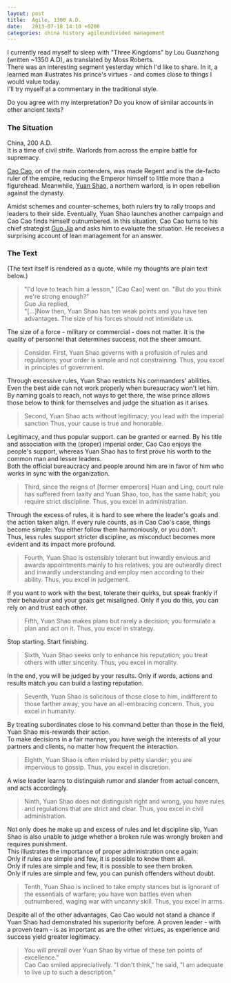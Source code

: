 ```yaml
---
layout: post
title:  Agile, 1300 A.D.
date:   2013-07-18 14:10 +0200
categories: china history agileundivided management
---
```


I currently read myself to sleep with "Three Kingdoms" by Lou Guanzhong (written ~1350 A.D), as translated by Moss Roberts.  
There was an interesting segment yesterday which I'd like to share. In it, a learned man illustrates his prince's virtues - and comes close to things I would value today.  
I'll try myself at a commentary in the traditional style.

Do you agree with my interpretation? Do you know of similar accounts in other ancient texts?

### The Situation
China, 200 A.D.  
It is a time of civil strife. Warlords from across the empire battle for supremacy.

[Cao Cao](http://en.wikipedia.org/wiki/Cao_Cao), on of the main contenders, was made Regent and is the de-facto ruler of the empire, reducing the Emperor himself to little more than a figurehead.
Meanwhile, [Yuan Shao](http://en.wikipedia.org/wiki/Yuan_Shao), a northern warlord, is in open rebellion against the dynasty.

Amidst schemes and counter-schemes, both rulers try to rally troops and leaders to their side.
Eventually, Yuan Shao launches another campaign and Cao Cao finds himself outnumbered.
In this situation, Cao Cao turns to his chief strategist [Guo Jia](http://en.wikipedia.org/wiki/Guo_Jia) and asks him to evaluate the situation.
He receives a surprising account of lean management for an answer.

### The Text
(The text itself is rendered as a quote, while my thoughts are plain text below.)

> "I'd love to teach him a lesson," [Cao Cao] went on. "But do you think we're strong enough?"  
> Guo Jia replied,   
> "[...]Now then, Yuan Shao has ten weak points and you have ten advantages. The size of his forces should not intimidate us.

The size of a force - military or commercial - does not matter. It is the quality of personnel that determines success, not the sheer amount. 

> Consider. 
> First, Yuan Shao governs with a profusion of rules and regulations; your order is simple and not constraining. Thus, you excel in principles of government.

Through excessive rules, Yuan Shao restricts his commanders' abilities. Even the best aide can not work properly when bureaucracy won't let him. By naming goals to reach, not ways to get there, the wise prince allows those below to think for themselves and judge the situation as it arises.

> Second, Yuan Shao acts without legitimacy; you lead with the imperial sanction Thus, your cause is true and honorable.

Legitimacy, and thus popular support. can be granted or earned. 
By his title and association with the (proper) imperial order, Cao Cao enjoys the people's support, whereas Yuan Shao has to first prove his worth to the common man and lesser leaders.  
Both the official bureaucracy and people around him are in favor of him who works in sync with the organization.

> Third, since the reigns of [former emperors] Huan and Ling, court rule has suffered from  laxity and Yuan Shao, too, has the same habit; you require strict discipline. Thus, you excel in administration.

Through the excess of rules, it is hard to see where the leader's goals and the action taken align. If every rule counts, as in Cao Cao's case, things become simple: You either follow them harmoniously, or you don't.  
Thus, less rules support stricter discipline, as misconduct becomes more evident and its impact more profound.

> Fourth, Yuan Shao is ostensibly tolerant but inwardly envious and awards appointments mainly to his relatives; you are outwardly direct and inwardly understanding and employ men according to their ability. Thus, you excel in judgement.

If you want to work with the best, tolerate their quirks, but speak frankly if their behaviour and your goals get misaligned. Only if you do this, you can rely on and trust each other.

> Fifth, Yuan Shao makes plans but rarely a decision; you formulate a plan and act on it. Thus, you excel in strategy.

Stop starting. Start finishing.

> Sixth, Yuan Shao seeks only to enhance his reputation; you treat others with utter sincerity. Thus, you excel in morality.

In the end, you will be judged by your results. 
Only if words, actions and results match you can build a lasting reputation.

> Seventh, Yuan Shao is solicitous of those close to him, indifferent to those farther away; you have an all-embracing concern. Thus, you excel in humanity.

By treating subordinates close to his command better than those in the field, Yuan Shao mis-rewards their action.  
To make decisions in a fair manner, you have weigh the interests of all your partners and clients, no matter how frequent the interaction.

> Eighth, Yuan Shao is often misled by petty slander; you are impervious to gossip. Thus, you excel in discretion.

A wise leader learns to distinguish rumor and slander from actual concern, and acts accordingly.

> Ninth, Yuan Shao does not distinguish right and wrong, you have rules and regulations that are strict and clear. Thus, you excel in civil administration.

Not only does he make up and excess of rules and let discipline slip, Yuan Shao is also unable to judge whether a broken rule was wrongly broken and requires punishment.  
This illustrates the importance of proper administration once again:  
Only if rules are simple and few, it is possible to know them all.  
Only if rules are simple and few, it is possible to see them broken.  
Only if rules are simple and few, you can punish offenders without doubt.  

> Tenth, Yuan Shao is inclined to take empty stances but is ignorant of the essentials of warfare; you have won battles even when outnumbered, waging war with uncanny skill. Thus, you excel in arms.

Despite all of the other advantages, Cao Cao would not stand a chance if Yuan Shao had demonstrated his superiority before. A proven leader - with a proven team - is as important as are the other virtues, as experience and success yield greater legitimacy.  

> You will prevail over Yuan Shao by virtue of these ten points of excellence."  
> Cao Cao smiled appreciatively. "I don't think," he said, "I am adequate to live up to such a description."



